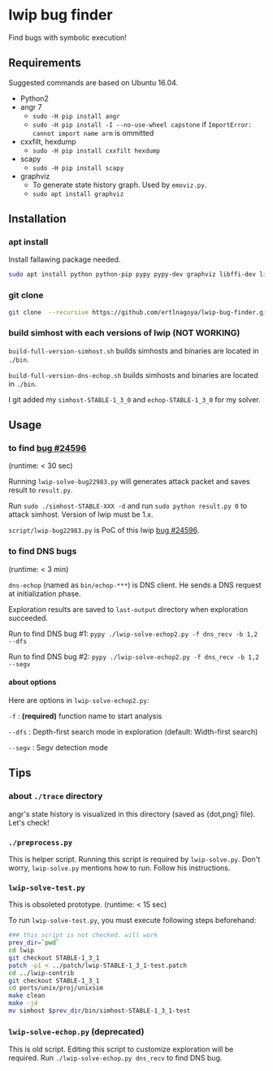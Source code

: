 lwip bug finder
====

Find bugs with symbolic execution!


Requirements
----
Suggested commands are based on Ubuntu 16.04.

* Python2
* angr 7
    * `sudo -H pip install angr`
    * `sudo -H pip install -I --no-use-wheel capstone` if `ImportError: cannot import name arm` is ommitted
* cxxfilt, hexdump
    * `sudo -H pip install cxxfilt hexdump`
* scapy
    * `sudo -H pip install scapy`
* graphviz
    * To generate state history graph. Used by `emoviz.py`.
    * `sudo apt install graphviz`

Installation
----
### apt install
Install fallawing package needed.

```bash
sudo apt install python python-pip pypy pypy-dev graphviz libffi-dev libncurses5-dev 
```

### git clone
```bash
git clone  --recursive https://github.com/ertlnagoya/lwip-bug-finder.git
```

### build simhost with each versions of lwip (NOT WORKING)
`build-full-version-simhost.sh` builds simhosts and binaries are located in `./bin`.

`build-full-version-dns-echop.sh` builds simhosts and binaries are located in  `./bin`.

I git added my `simhost-STABLE-1_3_0` and `echop-STABLE-1_3_0` for my solver.


Usage
----
### to find [bug #24596](http://savannah.nongnu.org/bugs/?24596)
(runtime: < 30 sec)

Running `lwip-solve-bug22983.py` will generates attack packet and saves result to `result.py`.

Run `sudo ./simhost-STABLE-XXX -d` and run `sudo python result.py 0` to attack simhost. Version of lwip must be 1.x.

`script/lwip-bug22983.py` is PoC of this lwip [bug #24596](http://savannah.nongnu.org/bugs/?24596).

### to find DNS bugs
(runtime: < 3 min)

`dns-echop` (named as `bin/echop-***`) is DNS client. He sends a DNS request at initialization phase.

Exploration results are saved to `last-output` directory when exploration succeeded.

Run to find DNS bug #1: `pypy ./lwip-solve-echop2.py -f dns_recv -b 1,2 --dfs`

Run to find DNS bug #2: `pypy ./lwip-solve-echop2.py -f dns_recv -b 1,2 --segv`

#### about options
Here are options in `lwip-solve-echop2.py`:

`-f`
: __(required)__ function name to start analysis

`--dfs`
: Depth-first search mode in exploration (default: Width-first search)

`--segv`
: Segv detection mode


Tips
----
### about `./trace` directory
angr's state history is visualized in this directory (saved as {dot,png} file). Let's check!

### `./preprocess.py`
This is helper script. Running this script is required by `lwip-solve.py`. 
Don't worry, `lwip-solve.py` mentions how to run. Follow his instructions.

### `lwip-solve-test.py`
This is obsoleted prototype. (runtime: < 15 sec)

To run `lwip-solve-test.py`, you must execute following steps beforehand:

```bash
### this script is not checked. will work
prev_dir=`pwd`
cd lwip
git checkout STABLE-1_3_1
patch -p1 < ../patch/lwip-STABLE-1_3_1-test.patch
cd ../lwip-contrib
git checkout STABLE-1_3_1
cd ports/unix/proj/unixsim
make clean
make -j4
mv simhost $prev_dir/bin/simhost-STABLE-1_3_1-test
```

### `lwip-solve-echop.py` (deprecated)
This is old script.
Editing this script to customize exploration will be required.
Run `./lwip-solve-echop.py dns_recv` to find DNS bug. 

